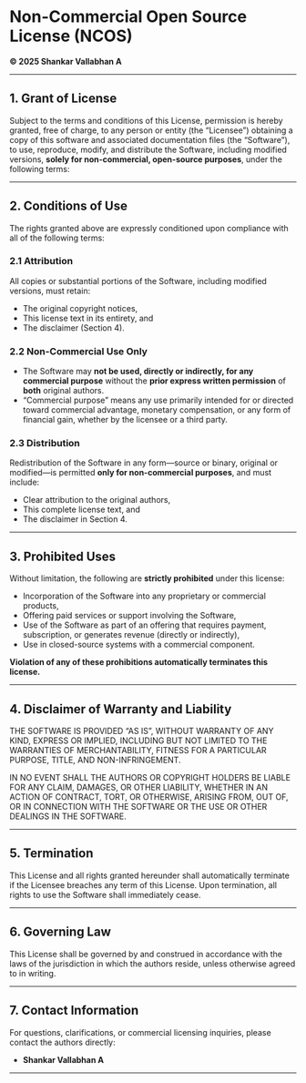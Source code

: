 # Non-Commercial Open Source License (NCOS)

**© 2025 Shankar Vallabhan A**

---

## 1. Grant of License

Subject to the terms and conditions of this License, permission is hereby granted, free of charge, to any person or entity (the “Licensee”) obtaining a copy of this software and associated documentation files (the “Software”), to use, reproduce, modify, and distribute the Software, including modified versions, **solely for non-commercial, open-source purposes**, under the following terms:

---

## 2. Conditions of Use

The rights granted above are expressly conditioned upon compliance with all of the following terms:

### 2.1 Attribution

All copies or substantial portions of the Software, including modified versions, must retain:

- The original copyright notices,
- This license text in its entirety, and
- The disclaimer (Section 4).

### 2.2 Non-Commercial Use Only

- The Software may **not be used, directly or indirectly, for any commercial purpose** without the **prior express written permission** of **both** original authors.
- “Commercial purpose” means any use primarily intended for or directed toward commercial advantage, monetary compensation, or any form of financial gain, whether by the licensee or a third party.

### 2.3 Distribution

Redistribution of the Software in any form—source or binary, original or modified—is permitted **only for non-commercial purposes**, and must include:

- Clear attribution to the original authors,
- This complete license text, and
- The disclaimer in Section 4.

---

## 3. Prohibited Uses

Without limitation, the following are **strictly prohibited** under this license:

- Incorporation of the Software into any proprietary or commercial products,
- Offering paid services or support involving the Software,
- Use of the Software as part of an offering that requires payment, subscription, or generates revenue (directly or indirectly),
- Use in closed-source systems with a commercial component.

**Violation of any of these prohibitions automatically terminates this license.**

---

## 4. Disclaimer of Warranty and Liability

THE SOFTWARE IS PROVIDED “AS IS”, WITHOUT WARRANTY OF ANY KIND, EXPRESS OR IMPLIED, INCLUDING BUT NOT LIMITED TO THE WARRANTIES OF MERCHANTABILITY, FITNESS FOR A PARTICULAR PURPOSE, TITLE, AND NON-INFRINGEMENT.

IN NO EVENT SHALL THE AUTHORS OR COPYRIGHT HOLDERS BE LIABLE FOR ANY CLAIM, DAMAGES, OR OTHER LIABILITY, WHETHER IN AN ACTION OF CONTRACT, TORT, OR OTHERWISE, ARISING FROM, OUT OF, OR IN CONNECTION WITH THE SOFTWARE OR THE USE OR OTHER DEALINGS IN THE SOFTWARE.

---

## 5. Termination

This License and all rights granted hereunder shall automatically terminate if the Licensee breaches any term of this License. Upon termination, all rights to use the Software shall immediately cease.

---

## 6. Governing Law

This License shall be governed by and construed in accordance with the laws of the jurisdiction in which the authors reside, unless otherwise agreed to in writing.

---

## 7. Contact Information

For questions, clarifications, or commercial licensing inquiries, please contact the authors directly:

- **Shankar Vallabhan A**

---
